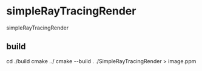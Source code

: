 # simpleRayTracingRender
simpleRayTracingRender


## build
cd ./build
cmake ../
cmake --build .
./SimpleRayTracingRender > image.ppm